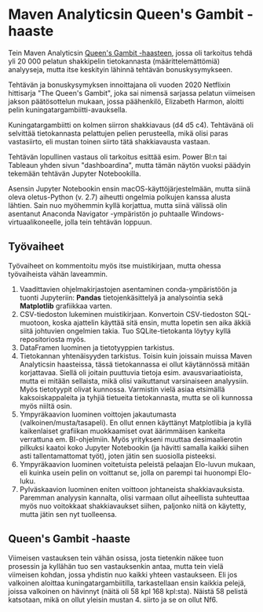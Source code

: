 # Maven Analyticsin Queen's Gambit -haaste

Tein Maven Analyticsin [Queen's Gambit -haasteen](https://mavenanalytics.io/challenges/queen's-gambit-challenge/20), jossa oli tarkoitus tehdä yli 20 000 pelatun shakkipelin tietokannasta (määrittelemättömiä) analyyseja, mutta itse keskityin lähinnä tehtävän bonuskysymykseen.

Tehtävän ja bonuskysymyksen innoittajana oli vuoden 2020 Netflixin hittisarja "The Queen's Gambit", joka sai nimensä sarjassa pelatun viimeisen jakson päätösottelun mukaan, jossa päähenkilö, Elizabeth Harmon, aloitti pelin kuningatargambiitti-avauksella.

Kuningatargambiitti on kolmen siirron shakkiavaus (d4 d5 c4). Tehtävänä oli selvittää tietokannasta pelattujen pelien perusteella, mikä olisi paras vastasiirto, eli mustan toinen siirto tätä shakkiavausta vastaan.

Tehtävän lopullinen vastaus oli tarkoitus esittää esim. Power BI:n tai Tableaun yhden sivun "dashboardina", mutta tämän näytön vuoksi päädyin tekemään tehtävän Jupyter Notebookilla.

Asensin Jupyter Notebookin ensin macOS-käyttöjärjestelmään, mutta siinä oleva oletus-Python (v. 2.7) aiheutti ongelmia polkujen kanssa alusta lähtien. Sain nuo myöhemmin kyllä korjattua, mutta siinä välissä olin asentanut Anaconda Navigator -ympäristön jo puhtaalle Windows-virtuaalikoneelle, jolla tein tehtävän loppuun.

## Työvaiheet

Työvaiheet on kommentoitu myös itse muistikirjaan, mutta ohessa työvaiheista vähän laveammin.

1. Vaadittavien ohjelmakirjastojen asentaminen conda-ympäristöön ja tuonti Jupyteriin: **Pandas** tietojenkäsittelyä ja analysointia sekä **Matplotlib** grafiikkaa varten.
2. CSV-tiedoston lukeminen muistikirjaan. Konvertoin CSV-tiedoston SQL-muotoon, koska ajattelin käyttää sitä ensin, mutta lopetin sen aika äkkiä siitä johtuvien ongelmien takia. Tuo SQLite-tietokanta löytyy kyllä repositoriosta myös.
3. DataFramen luominen ja tietotyyppien tarkistus.
4. Tietokannan yhtenäisyyden tarkistus. Toisin kuin joissain muissa Maven Analyticsin haasteissa, tässä tietokannassa ei ollut käytännössä mitään korjattavaa. Siellä oli joitain puuttuvia tietoja esim. avausvariaatioista, mutta ei mitään sellaista, mikä olisi vaikuttanut varsinaiseen analyysiin. Myös tietotyypit olivat kunnossa. Varmistin vielä asiaa etsimällä kaksoiskappaleita ja tyhjiä tietueita tietokannasta, mutta se oli kunnossa myös niiltä osin.
5. Ympyräkaavion luominen voittojen jakautumasta (valkoinen/musta/tasapeli). En ollut ennen käyttänyt Matplotlibia ja kyllä kaikenlaiset grafiikan muokkaamiset ovat äärimmäisen kankeita verrattuna em. BI-ohjelmiin. Myös yritykseni muuttaa desimaalierotin pilkuksi kaatoi koko Jupyter Notebookin (ja hävitti samalla kaikki siihen asti tallentamattomat työt), joten jätin sen suosiolla pisteeksi.
6. Ympyräkaavion luominen voitetuista peleistä pelaajan Elo-luvun mukaan, eli kuinka usein pelin on voittanut se, jolla on parempi tai huonompi Elo-luku.
7. Pylväskaavion luominen eniten voittoon johtaneista shakkiavauksista. Paremman analyysin kannalta, olisi varmaan ollut aiheellista suhteuttaa myös nuo voitokkaat shakkiavaukset siihen, paljonko niitä on käytetty, mutta jätin sen nyt tuolleensa.
   
## Queen's Gambit -haaste

Viimeisen vastauksen tein vähän osissa, josta tietenkin näkee tuon prosessin ja kyllähän tuo sen vastauksenkin antaa, mutta tein vielä viimeisen kohdan, jossa yhdistin nuo kaikki yhteen vastaukseen. Eli jos valkoinen aloittaa kuningatargambiitilla, tarkastellaan ensin kaikkia pelejä, joissa valkoinen on hävinnyt (näitä oli 58 kpl 168 kpl:sta). Näistä 58 pelistä katsotaan, mikä on ollut yleisin mustan 4. siirto ja se on ollut Nf6.

